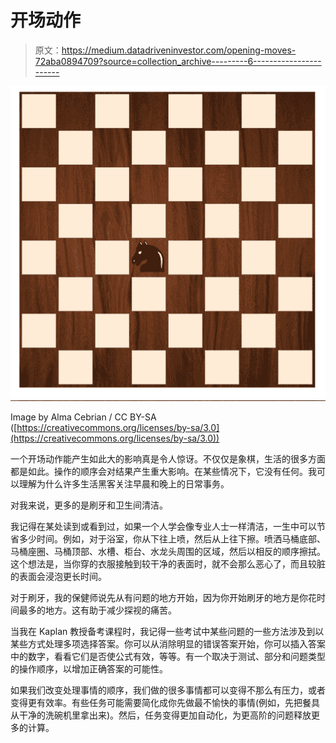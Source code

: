 # 开场动作

> 原文：<https://medium.datadriveninvestor.com/opening-moves-72aba0894709?source=collection_archive---------6----------------------->

![](img/f39b7573674f790acda02a7d86567802.png)

Image by Alma Cebrian / CC BY-SA ([https://creativecommons.org/licenses/by-sa/3.0](https://creativecommons.org/licenses/by-sa/3.0))

一个开场动作能产生如此大的影响真是令人惊讶。不仅仅是象棋，生活的很多方面都是如此。操作的顺序会对结果产生重大影响。在某些情况下，它没有任何。我可以理解为什么许多生活黑客关注早晨和晚上的日常事务。

对我来说，更多的是刷牙和卫生间清洁。

我记得在某处读到或看到过，如果一个人学会像专业人士一样清洁，一生中可以节省多少时间。例如，对于浴室，你从下往上喷，然后从上往下擦。喷洒马桶底部、马桶座圈、马桶顶部、水槽、柜台、水龙头周围的区域，然后以相反的顺序擦拭。这个想法是，当你穿的衣服接触到较干净的表面时，就不会那么恶心了，而且较脏的表面会浸泡更长时间。

对于刷牙，我的保健师说先从有问题的地方开始，因为你开始刷牙的地方是你花时间最多的地方。这有助于减少探视的痛苦。

当我在 Kaplan 教授备考课程时，我记得一些考试中某些问题的一些方法涉及到以某些方式处理多项选择答案。你可以从消除明显的错误答案开始，你可以插入答案中的数字，看看它们是否使公式有效，等等。有一个取决于测试、部分和问题类型的操作顺序，以增加正确答案的可能性。

如果我们改变处理事情的顺序，我们做的很多事情都可以变得不那么有压力，或者变得更有效率。有些任务可能需要简化成你先做最不愉快的事情(例如，先把餐具从干净的洗碗机里拿出来)。然后，任务变得更加自动化，为更高阶的问题释放更多的计算。